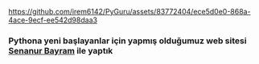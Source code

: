 

https://github.com/irem6142/PyGuru/assets/83772404/ece5d0e0-868a-4ace-9ecf-ee542d98daa3



### Pythona yeni başlayanlar için yapmış olduğumuz web sitesi [Senanur Bayram](https://github.com/sena1bayram) ile yaptık
